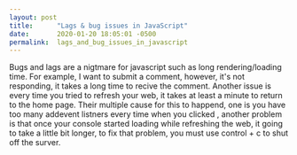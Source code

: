 ```yaml
---
layout: post
title:      "Lags & bug issues in JavaScript"
date:       2020-01-20 18:05:01 -0500
permalink:  lags_and_bug_issues_in_javascript
---
```



Bugs and lags are a nigtmare for javascript such as long rendering/loading time. For example, I want to submit a comment, however, it's not responding, it takes a long time to recive the comment. Another issue is every time you tried to refresh your web, it takes at least a minute to return to the home page. Their multiple cause for this to happend, one is you have too many addevent listners every time when you clicked , another problem is that once your console started loading while refreshing the web, it going to take a little bit longer, to fix that problem, you must use control + c to shut off the surver. 
